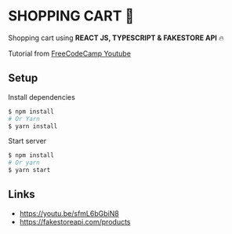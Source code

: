 # SHOPPING CART 👜

Shopping cart using __REACT JS, TYPESCRIPT & FAKESTORE API__ 🔥

Tutorial from <a href="https://youtu.be/sfmL6bGbiN8">FreeCodeCamp Youtube</a>

## Setup

Install dependencies

```bash
$ npm install
# Or Yarn
$ yarn install
```

Start server

```bash
$ npm install
# Or yarn
$ yarn start
```



## Links

- https://youtu.be/sfmL6bGbiN8
- https://fakestoreapi.com/products

